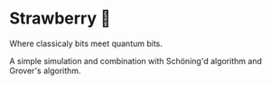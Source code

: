 # Strawberry 🍓

Where classicaly bits meet quantum bits.

A simple simulation and combination with Schöning'd algorithm and Grover's algorithm. 
